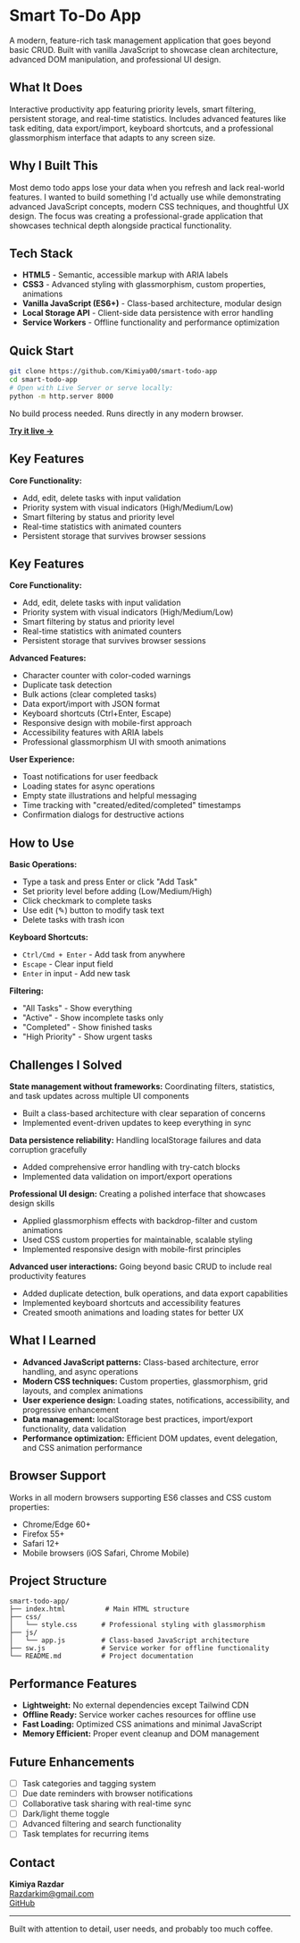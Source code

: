 # Smart To-Do App

A modern, feature-rich task management application that goes beyond basic CRUD. Built with vanilla JavaScript to showcase clean architecture, advanced DOM manipulation, and professional UI design.

## What It Does

Interactive productivity app featuring priority levels, smart filtering, persistent storage, and real-time statistics. Includes advanced features like task editing, data export/import, keyboard shortcuts, and a professional glassmorphism interface that adapts to any screen size.

## Why I Built This

Most demo todo apps lose your data when you refresh and lack real-world features. I wanted to build something I'd actually use while demonstrating advanced JavaScript concepts, modern CSS techniques, and thoughtful UX design. The focus was creating a professional-grade application that showcases technical depth alongside practical functionality.

## Tech Stack

- **HTML5** - Semantic, accessible markup with ARIA labels
- **CSS3** - Advanced styling with glassmorphism, custom properties, animations
- **Vanilla JavaScript (ES6+)** - Class-based architecture, modular design
- **Local Storage API** - Client-side data persistence with error handling
- **Service Workers** - Offline functionality and performance optimization

## Quick Start

```bash
git clone https://github.com/Kimiya00/smart-todo-app
cd smart-todo-app
# Open with Live Server or serve locally:
python -m http.server 8000
```

No build process needed. Runs directly in any modern browser.

**[Try it live →](https://smart-todo-app1.netlify.app/)**

## Key Features

**Core Functionality:**
- Add, edit, delete tasks with input validation
- Priority system with visual indicators (High/Medium/Low)
- Smart filtering by status and priority level
- Real-time statistics with animated counters
- Persistent storage that survives browser sessions

## Key Features

**Core Functionality:**
- Add, edit, delete tasks with input validation
- Priority system with visual indicators (High/Medium/Low)
- Smart filtering by status and priority level
- Real-time statistics with animated counters
- Persistent storage that survives browser sessions

**Advanced Features:**
- Character counter with color-coded warnings
- Duplicate task detection
- Bulk actions (clear completed tasks)
- Data export/import with JSON format
- Keyboard shortcuts (Ctrl+Enter, Escape)
- Responsive design with mobile-first approach
- Accessibility features with ARIA labels
- Professional glassmorphism UI with smooth animations

**User Experience:**
- Toast notifications for user feedback
- Loading states for async operations
- Empty state illustrations and helpful messaging
- Time tracking with "created/edited/completed" timestamps
- Confirmation dialogs for destructive actions

## How to Use

**Basic Operations:**
- Type a task and press Enter or click "Add Task"
- Set priority level before adding (Low/Medium/High)
- Click checkmark to complete tasks
- Use edit (✎) button to modify task text
- Delete tasks with trash icon

**Keyboard Shortcuts:**
- `Ctrl/Cmd + Enter` - Add task from anywhere
- `Escape` - Clear input field
- `Enter` in input - Add new task

**Filtering:**
- "All Tasks" - Show everything
- "Active" - Show incomplete tasks only
- "Completed" - Show finished tasks
- "High Priority" - Show urgent tasks

## Challenges I Solved

**State management without frameworks:** Coordinating filters, statistics, and task updates across multiple UI components
- Built a class-based architecture with clear separation of concerns
- Implemented event-driven updates to keep everything in sync

**Data persistence reliability:** Handling localStorage failures and data corruption gracefully
- Added comprehensive error handling with try-catch blocks
- Implemented data validation on import/export operations

**Professional UI design:** Creating a polished interface that showcases design skills
- Applied glassmorphism effects with backdrop-filter and custom animations
- Used CSS custom properties for maintainable, scalable styling
- Implemented responsive design with mobile-first principles

**Advanced user interactions:** Going beyond basic CRUD to include real productivity features
- Added duplicate detection, bulk operations, and data export capabilities
- Implemented keyboard shortcuts and accessibility features
- Created smooth animations and loading states for better UX

## What I Learned

- **Advanced JavaScript patterns:** Class-based architecture, error handling, and async operations
- **Modern CSS techniques:** Custom properties, glassmorphism, grid layouts, and complex animations  
- **User experience design:** Loading states, notifications, accessibility, and progressive enhancement
- **Data management:** localStorage best practices, import/export functionality, data validation
- **Performance optimization:** Efficient DOM updates, event delegation, and CSS animation performance

## Browser Support

Works in all modern browsers supporting ES6 classes and CSS custom properties:
- Chrome/Edge 60+
- Firefox 55+
- Safari 12+
- Mobile browsers (iOS Safari, Chrome Mobile)

## Project Structure

```
smart-todo-app/
├── index.html          # Main HTML structure
├── css/
│   └── style.css      # Professional styling with glassmorphism
├── js/
│   └── app.js         # Class-based JavaScript architecture
├── sw.js              # Service worker for offline functionality
└── README.md          # Project documentation
```

## Performance Features

- **Lightweight:** No external dependencies except Tailwind CDN
- **Offline Ready:** Service worker caches resources for offline use
- **Fast Loading:** Optimized CSS animations and minimal JavaScript
- **Memory Efficient:** Proper event cleanup and DOM management

## Future Enhancements

- [ ] Task categories and tagging system
- [ ] Due date reminders with browser notifications
- [ ] Collaborative task sharing with real-time sync
- [ ] Dark/light theme toggle
- [ ] Advanced filtering and search functionality
- [ ] Task templates for recurring items

## Contact

**Kimiya Razdar**  
Razdarkim@gmail.com  
[GitHub](https://github.com/Kimiya00)  

---

Built with attention to detail, user needs, and probably too much coffee.